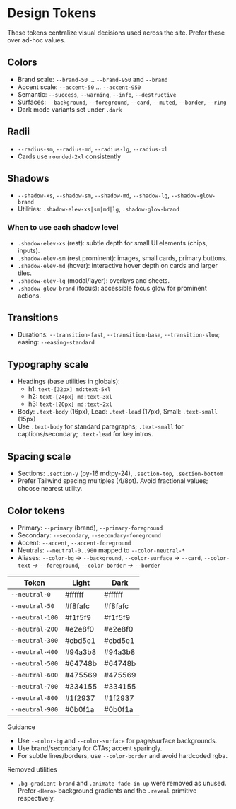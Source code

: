 # Design Tokens

These tokens centralize visual decisions used across the site. Prefer these over ad-hoc values.

## Colors
- Brand scale: `--brand-50` … `--brand-950` and `--brand`
- Accent scale: `--accent-50` … `--accent-950`
- Semantic: `--success`, `--warning`, `--info`, `--destructive`
- Surfaces: `--background`, `--foreground`, `--card`, `--muted`, `--border`, `--ring`
- Dark mode variants set under `.dark`

## Radii
- `--radius-sm`, `--radius-md`, `--radius-lg`, `--radius-xl`
- Cards use `rounded-2xl` consistently

## Shadows
- `--shadow-xs`, `--shadow-sm`, `--shadow-md`, `--shadow-lg`, `--shadow-glow-brand`
- Utilities: `.shadow-elev-xs|sm|md|lg`, `.shadow-glow-brand`

### When to use each shadow level
- `.shadow-elev-xs` (rest): subtle depth for small UI elements (chips, inputs).
- `.shadow-elev-sm` (rest prominent): images, small cards, primary buttons.
- `.shadow-elev-md` (hover): interactive hover depth on cards and larger tiles.
- `.shadow-elev-lg` (modal/layer): overlays and sheets.
- `.shadow-glow-brand` (focus): accessible focus glow for prominent actions.

## Transitions
- Durations: `--transition-fast`, `--transition-base`, `--transition-slow`; easing: `--easing-standard`

## Typography scale
- Headings (base utilities in globals):
  - h1: `text-[32px] md:text-5xl`
  - h2: `text-[24px] md:text-3xl`
  - h3: `text-[20px] md:text-2xl`
- Body: `.text-body` (16px), Lead: `.text-lead` (17px), Small: `.text-small` (15px)
- Use `.text-body` for standard paragraphs; `.text-small` for captions/secondary; `.text-lead` for key intros.

## Spacing scale
- Sections: `.section-y` (py-16 md:py-24), `.section-top`, `.section-bottom`
- Prefer Tailwind spacing multiples (4/8pt). Avoid fractional values; choose nearest utility.

## Color tokens
- Primary: `--primary` (brand), `--primary-foreground`
- Secondary: `--secondary`, `--secondary-foreground`
- Accent: `--accent`, `--accent-foreground`
- Neutrals: `--neutral-0..900` mapped to `--color-neutral-*`
- Aliases: `--color-bg` → `--background`, `--color-surface` → `--card`, `--color-text` → `--foreground`, `--color-border` → `--border`

| Token | Light | Dark |
|---|---|---|
| `--neutral-0` | #ffffff | #ffffff |
| `--neutral-50` | #f8fafc | #f8fafc |
| `--neutral-100` | #f1f5f9 | #f1f5f9 |
| `--neutral-200` | #e2e8f0 | #e2e8f0 |
| `--neutral-300` | #cbd5e1 | #cbd5e1 |
| `--neutral-400` | #94a3b8 | #94a3b8 |
| `--neutral-500` | #64748b | #64748b |
| `--neutral-600` | #475569 | #475569 |
| `--neutral-700` | #334155 | #334155 |
| `--neutral-800` | #1f2937 | #1f2937 |
| `--neutral-900` | #0b0f1a | #0b0f1a |

Guidance
- Use `--color-bg` and `--color-surface` for page/surface backgrounds.
- Use brand/secondary for CTAs; accent sparingly.
- For subtle lines/borders, use `--color-border` and avoid hardcoded rgba.

Removed utilities
- `.bg-gradient-brand` and `.animate-fade-in-up` were removed as unused. Prefer `<Hero>` background gradients and the `.reveal` primitive respectively.